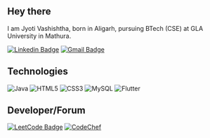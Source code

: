 ## Hey there

I am Jyoti Vashishtha, born in Aligarh, pursuing BTech (CSE) at GLA University in Mathura.

[![Linkedin Badge](https://img.shields.io/badge/-Linkedln-blue?logo=Linkedin&logoColor=white&link=https://www.linkedin.com/in/jyoti-vashishth-134027234/)](https://www.linkedin.com/in/jyoti-vashishth-134027234/)
[![Gmail Badge](https://img.shields.io/badge/-ashu-c14438?style=flat-square&logo=Gmail&logoColor=white&link=mailto:vashishth04@gmail.com)](mailto:jvasishtha04@gmail.com)

## Technologies
![Java](https://img.shields.io/badge/java-%23ED8B00.svg?logo=java&logoColor=white)
![HTML5](https://img.shields.io/badge/-HTML5-E34F26?logo=html5&logoColor=white)
![CSS3](https://img.shields.io/badge/-CSS3-1572B6?logo=css3&logoColor=white)
![MySQL](https://img.shields.io/badge/-MySQL-black?logo=mysql&logoColoe=black)
![Flutter](https://img.shields.io/badge/Flutter-%2302569B.svg?logo=Flutter&logoColor=white)

## Developer/Forum
[![LeetCode Badge](https://img.shields.io/badge/LeetCode-000000?logo=LeetCode&logoColor=#d16c06&link=https://leetcode.com/jyotivashishtha/)](https://leetcode.com/jyotivashishtha/)
[![CodeChef](https://img.shields.io/badge/CodeChef-%23964B00.svg?logo=CodeChef&logoColor=white&link=https://www.codechef.com/users/jyotivashishth)](https://www.codechef.com/users/jyotivashishth)
